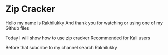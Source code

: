 # Zip Cracker
Hello my name is Rakhilukky 
And thank you for watching or using one of my 
Github files

Today I will show how to use zip cracker
Recommended for Kali users

Before that subcribe to my channel search
Rakhilukky
